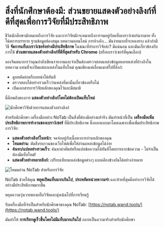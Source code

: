 # สิ่งที่นักศึกษาต้องมี: ส่วนขยายแสดงตัวอย่างลิงก์ที่ดีที่สุดเพื่อการวิจัยที่มีประสิทธิภาพ

ชีวิตนักศึกษามักหมายถึงการวิจัย และการวิจัยมักจะหมายถึงการจมอยู่กับแท็บเบราว์เซอร์มากมาย ทั้งโน้ตการบรรยาย ฐานข้อมูลห้องสมุด บทความออนไลน์ การอ้างอิง... มันง่ายมากที่จะหลงทาง แล้วถ้ามีวิธี **จัดการแท็บเบราว์เซอร์อย่างมีประสิทธิภาพ** ในขณะที่ทำการวิจัยล่ะ? มีแน่นอน และมันเกี่ยวข้องกับการใช้ **ส่วนขยายแสดงตัวอย่างลิงก์ที่ดีที่สุดสำหรับ Chrome** (หรือเบราว์เซอร์ที่คุณเลือก)

ลองจินตนาการว่าคุณกำลังเขียนรายงานและจำเป็นต้องตรวจสอบแหล่งข้อมูลหลายแห่งที่อ้างอิงในบทความ แทนที่จะเปิดแต่ละแหล่งในแท็บใหม่ คุณเพียงแค่เลื่อนเมาส์ไปที่ลิงก์:
*   ดูบทคัดย่อหรือบทนำได้ทันที
*   ตรวจสอบได้อย่างรวดเร็วว่าแหล่งที่มานั้นเกี่ยวข้องหรือไม่
*   เปิดเอกสารการวิจัยหลักของคุณไว้และมีสมาธิ

นี่คือพลังของการ **แสดงตัวอย่างลิงก์โดยไม่ต้องเปิดแท็บใหม่**

![นักศึกษาวิจัยด้วยการแสดงตัวอย่างลิงก์](images/notab1.png)

สำหรับนักศึกษา เครื่องมืออย่าง NoTab เป็นสิ่งที่ต้องมีอย่างแท้จริง มันทำหน้าที่เป็น **เครื่องมือเพิ่มประสิทธิภาพการทำงานของเบราว์เซอร์** ที่มีประสิทธิภาพ ซึ่งออกแบบมาโดยเฉพาะเพื่อเพิ่มประสิทธิภาพการวิจัย:
*   **แสดงตัวอย่างลิงก์ในหน้า:** จดจ่ออยู่กับเนื้อหาการอ่านหลักของคุณ
*   **โหมดอ่าน:** ตัดสิ่งรบกวนของเว็บไซต์เพื่อให้อ่านแหล่งข้อมูลได้ง่าย
*   **ค้นหา/แปลอย่างรวดเร็ว:** ค้นหาคำศัพท์หรือแปลข้อความได้ทันทีโดยการลากข้อความ - ไม่จำเป็นต้องมีแท็บใหม่!
*   **แสดงตัวอย่างหลายลิงก์:** เปรียบเทียบแหล่งข้อมูลต่างๆ แบบเคียงข้างกันได้อย่างง่ายดาย

![โหมดอ่าน NoTab สำหรับการวิจัย](images/notab2.png)

NoTab ช่วยให้คุณ **หยุดเปิดแท็บมากเกินไป**, **ประหยัดหน่วยความจำ** และท้ายที่สุดคือทำการวิจัยได้อย่างมีประสิทธิภาพมากขึ้น

หยุดความวุ่นวายของแท็บวิจัยและมุ่งเน้นไปที่การเรียนรู้

รับเครื่องมือที่จำเป็นสำหรับนักศึกษาของคุณ NoTab: [https://notab.wand.tools/](https://notab.wand.tools/)

มันทำให้ **การเรียกดูเร็วขึ้นโดยไม่มีแท็บมากเกินไป** กลายเป็นความจริงสำหรับนักศึกษา
